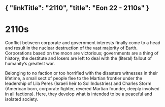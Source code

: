 {
    "linkTitle": "2110",
    "title": "Eon 22 - 2110s"
}
---

# 2110s

Conflict between corporate and government interests finally come to a head and result in the nuclear destruction of the vast majority of Earth.
Corporations based on the moon are victorious; governments are a thing of history; the destitute and losers are left to deal with the (literal) fallout of humanity’s greatest war.

Belonging to no faction or too horrified with the disasters witnesses in their lifetime, a small sect of people flee to the Martian frontier under the leadership of Lila Peres (Israeli heir to Sol Industries) and Charles Storm (American born, corporate fighter, revered Martian founder, deeply involved in all factions).
Here, they develop what is intended to be a peaceful and isolated society.